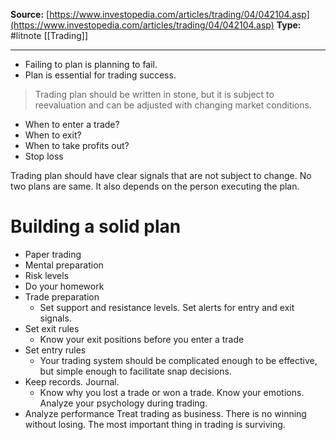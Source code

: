 ---
---
**Source:** [https://www.investopedia.com/articles/trading/04/042104.asp](https://www.investopedia.com/articles/trading/04/042104.asp)
**Type:** #litnote [[Trading]]

----
- Failing to plan is planning to fail.
- Plan is essential for trading success.
> Trading plan should be written in stone, but it is subject to reevaluation and can be adjusted with changing market conditions.

- When to enter a trade?
- When to exit? 
- When to take profits out?
- Stop loss

Trading plan should have clear signals that are not subject to change. No two plans are same. It also depends on the person executing the plan. 

# Building a solid plan
- Paper trading
- Mental preparation
- Risk levels
- Do your homework
- Trade preparation
	- Set support and resistance levels. Set alerts for entry and exit signals.
- Set exit rules
	- Know your exit positions before you enter a trade
- Set entry rules
	- Your trading system should be complicated enough to be effective, but simple enough to facilitate snap decisions. 
- Keep records. Journal.
	-  Know why you lost a trade or won a trade. Know your emotions. Analyze your psychology during trading.
- Analyze performance
Treat trading as business. 
There is no winning without losing. 
The most important thing in trading is surviving. 